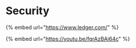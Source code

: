 # Security

{% embed url="https://www.ledger.com/" %}

{% embed url="https://youtu.be/fqrAzBAi64c" %}





